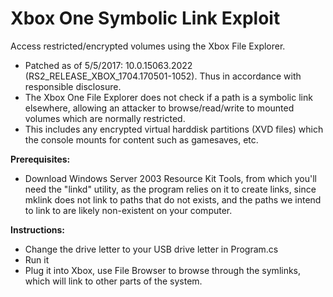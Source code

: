 # Xbox One Symbolic Link Exploit  
Access restricted/encrypted volumes using the Xbox File Explorer.  
 - Patched as of 5/5/2017: 10.0.15063.2022 (RS2_RELEASE_XBOX_1704.170501-1052).  Thus in accordance with responsible disclosure.  
  - The Xbox One File Explorer does not check if a path is a symbolic link elsewhere, allowing an attacker to browse/read/write to mounted volumes which are normally restricted.  
 - This includes any encrypted virtual harddisk partitions (XVD files) which the console mounts for  content such as gamesaves, etc.  

**Prerequisites:**  
 - Download Windows Server 2003 Resource Kit Tools, from which you'll need the "linkd" utility, as the program relies on it to create links, since mklink does not link to paths that do not exists, and the paths we intend to link to are likely non-existent on your computer.

**Instructions:**  
 - Change the drive letter to your USB drive letter in Program.cs  
 - Run it  
 - Plug it into Xbox, use File Browser to browse through the symlinks, which will link to other parts of the system.  